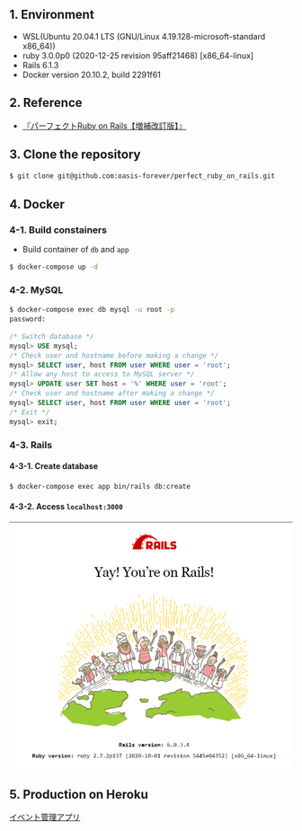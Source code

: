 ## 1. Environment

* WSL(Ubuntu 20.04.1 LTS (GNU/Linux 4.19.128-microsoft-standard x86_64))
* ruby 3.0.0p0 (2020-12-25 revision 95aff21468) [x86_64-linux]
* Rails 6.1.3
* Docker version 20.10.2, build 2291f61

## 2. Reference

* [『パーフェクトRuby on Rails【増補改訂版】』](https://gihyo.jp/book/2014/978-4-7741-6516-5)

## 3. Clone the repository

```bash
$ git clone git@github.com:oasis-forever/perfect_ruby_on_rails.git
```

## 4. Docker

### 4-1. Build constainers

* Build container of `db` and `app`

```bash
$ docker-compose up -d
```

### 4-2. MySQL

```bash
$ docker-compose exec db mysql -u root -p
password:
```

```sql
/* Switch database */
mysql> USE mysql;
/* Check user and hostname before making a change */
mysql> SELECT user, host FROM user WHERE user = 'root';
/* Allow any host to access to MySQL server */
mysql> UPDATE user SET host = '%' WHERE user = 'root';
/* Check user and hostname after making a change */
mysql> SELECT user, host FROM user WHERE user = 'root';
/* Exit */
mysql> exit;
```

### 4-3. Rails

#### 4-3-1. Create database

```bash
$ docker-compose exec app bin/rails db:create
```

#### 4-3-2. Access `localhost:3000`

![Yay! You're on Ruby on Rails](https://github.com/oasis-forever/perfect_ruby_on_rails/blob/master/public/yay!-you're-on-rails!.png)

## 5. Production on Heroku

[イベント管理アプリ](https://perfect-ruby-on-rails.herokuapp.com/)
